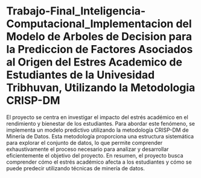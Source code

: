 # Trabajo-Final_Inteligencia-Computacional_Implementacion del Modelo de Arboles de Decision para la Prediccion de Factores Asociados al Origen del Estres Academico de Estudiantes de la Univesidad Tribhuvan, Utilizando la Metodologia CRISP-DM
El proyecto se centra en investigar el impacto del estrés académico en el rendimiento y bienestar de los estudiantes. Para abordar este fenómeno, se implementa un modelo predictivo utilizando la metodología CRISP-DM de Minería de Datos. Esta metodología proporciona una estructura sistemática para explorar el conjunto de datos, lo que permite comprender exhaustivamente el proceso necesario para analizar y desarrollar eficientemente el objetivo del proyecto. En resumen, el proyecto busca comprender cómo el estrés académico afecta a los estudiantes y cómo se puede predecir utilizando técnicas de minería de datos.
